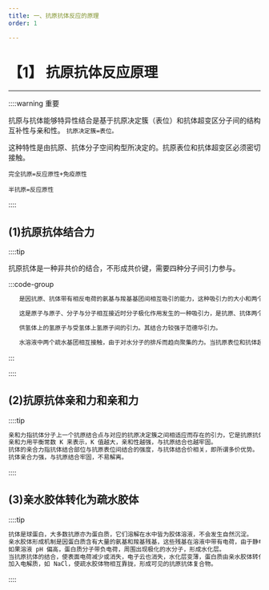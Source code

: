 ```yaml
---
title: 一、抗原抗体反应的原理
order: 1

---
```


# 【1】 抗原抗体反应原理

<kaodian :text="'免疫学检验记忆卡'" />

<!-- ###### 第二章 抗原抗体反应

> 临床免疫学检验 -->

<beitiM/>

---

::::warning 重要

抗原与抗体能够特异性结合是基于抗原决定簇（表位）和抗体超变区分子间的结构互补性与亲和性。
`抗原决定簇=表位。`

这种特性是由抗原、抗体分子空间构型所决定的。抗原表位和抗体超变区必须密切接触。

`完全抗原=反应原性+免疫原性`

`半抗原=反应原性`

::::

## (1)抗原抗体结合力

<son :text="'免疫学检验记忆卡'" text12="(1)抗原抗体结合力" :textOption="[['了解','基础知识'],['了解','基础知识'],['掌握','基础知识']]" />

::::tip

抗原抗体是一种非共价的结合，不形成共价键，需要四种分子间引力参与。

:::code-group

```js [静电引力/库伦引力]
   是因抗原、抗体带有相反电荷的氨基与羧基基团间相互吸引的能力，这种吸引力的大小和两个电荷间的距离平方成反比。两个电荷距离越近，静电引力越大。
```

```js [范德华引力]
   这是原子与原子、分子与分子相互接近时分子极化作用发生的一种吸引力，是抗原、抗体两个大分子外层轨道上电子相互作用时，两者电子云中的偶极摆动而产生的引力。这种引力的能量小于静电引力。
```

```js [氢键结合力]
   供氢体上的氢原子与受氢体上氢原子间的引力。其结合力较强于范德华引力。
```

```js [疏水作用力-最强]
   水溶液中两个疏水基团相互接触，由于对水分子的排斥而趋向聚集的力。当抗原表位和抗体超变区靠近时，相互间正负极性消失，周围亲水层也立即消失，从而排斥两者间的水分子，使抗原抗体进一步吸引和结合。疏水作用力是这些结合力中最强的，因而对维系抗原抗体结合作用最大。
```

:::

::::

## (2)抗原抗体亲和力和亲和力

<son :text="'免疫学检验记忆卡'" text13="(2)抗原抗体亲和力和亲和力" :textOption="[['了解','基础知识'],['了解','基础知识'],['掌握','基础知识']]" />

::::tip

```js
亲和力指抗体分子上一个抗原结合点与对应的抗原决定簇之间相适应而存在的引力，它是抗原抗体间固有的结合力。
亲和力用平衡常数 K 来表示，K 值越大，亲和性越强，与抗原结合也越牢固。
抗体的亲合力指抗体结合部位与抗原表位间结合的强度，与抗体结合价相关，即所谓多价优势。
抗体亲合力强，与抗原结合牢固，不易解离。
```

::::

## (3)亲水胶体转化为疏水胶体

<son :text="'免疫学检验记忆卡'" text14="(3)亲水胶体转化为疏水胶体" :textOption="[['了解','基础知识'],['了解','基础知识'],['掌握','基础知识']]" />

::::tip

```js
抗体是球蛋白，大多数抗原亦为蛋白质，它们溶解在水中皆为胶体溶液，不会发生自然沉淀。
亲水胶体形成机制是因蛋白质含有大量的氨基和羧基残基，这些残基在溶液中带有电荷，由于静电作用，在蛋白质分子周围出现了带相反电荷的电子云。
如果溶液 pH 偏高，蛋白质分子带负电荷，周围出现极化的水分子，形成水化层。
当抗原抗体的结合，使表面电荷减少或消失，电子云也消失，水化层变薄，蛋白质由亲水胶体转化为疏水胶体。
加入电解质，如 NaCl，使疏水胶体物相互靠拢，形成可见的抗原抗体复合物。

```

::::
